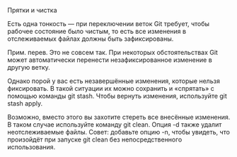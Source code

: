 Прятки и чистка

Есть одна тонкость — при переключении веток Git требует, чтобы рабочее состояние было чистым, то есть все изменения в отслеживаемых файлах должны быть зафиксированы.

Прим. перев. Это не совсем так. При некоторых обстоятельствах Git может автоматически перенести незафиксированное изменение в другую ветку.

Однако порой у вас есть незавершённые изменения, которые нельзя фиксировать. В такой ситуации их можно сохранить и «спрятать» с помощью команды git stash. Чтобы вернуть изменения, используйте git stash apply.

Возможно, вместо этого вы захотите стереть все внесённые изменения. В таком случае используйте команду git clean. Опция -d также удалит неотслеживаемые файлы. Совет: добавьте опцию -n, чтобы увидеть, что произойдёт при запуске git clean без непосредственного использования.